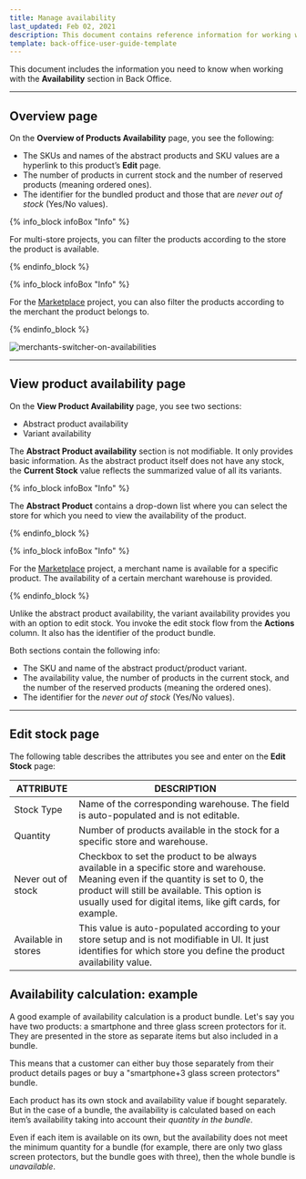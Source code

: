 ```yaml
---
title: Manage availability
last_updated: Feb 02, 2021
description: This document contains reference information for working with the Availability section in Back Office.
template: back-office-user-guide-template
---
```


This document includes the information you need to know when working with the **Availability** section in Back Office.

---

## Overview page

On the **Overview of Products Availability** page, you see the following:

* The SKUs and names of the abstract products and SKU values are a hyperlink to this product’s **Edit** page.
* The number of products in current stock and the number of reserved products (meaning ordered ones).
* The identifier for the bundled product and those that are *never out of stock* (Yes/No values).

{% info_block infoBox "Info" %}

For multi-store projects, you can filter the products according to the store the product is available.

{% endinfo_block %}

{% info_block infoBox "Info" %}

For the [Marketplace](/docs/about/all/spryker-marketplace/marketplace-concept.html) project, you can also filter the products according to the merchant the product belongs to.

{% endinfo_block %}

![merchants-switcher-on-availabilities](https://spryker.s3.eu-central-1.amazonaws.com/docs/User+Guides/Back+Office+User+Guides/Availability/availability-reference-information/merchants-switcher-on-availabilities.gif)

---

## View product availability page

On the **View Product Availability** page, you see two sections:

* Abstract product availability
* Variant availability

The **Abstract Product availability** section is not modifiable. It only provides basic information. As the abstract product itself does not have any stock, the **Current Stock** value reflects the summarized value of all its variants.


{% info_block infoBox "Info" %}

The **Abstract Product** contains a drop-down list where you can select the store for which you need to view the availability of the product.

{% endinfo_block %}

{% info_block infoBox "Info" %}

For the [Marketplace](/docs/about/all/spryker-marketplace/marketplace-concept.html) project, a merchant name is available for a specific product. The availability of a certain merchant warehouse is provided.

{% endinfo_block %}

Unlike the abstract product availability, the variant availability provides you with an option to edit stock. You invoke the edit stock flow from the **Actions** column. It also has the identifier of the product bundle.

Both sections contain the following info:

* The SKU and name of the abstract product/product variant.
* The availability value, the number of products in the current stock, and the number of the reserved products (meaning the ordered ones).
* The identifier for the *never out of stock* (Yes/No values).

---

## Edit stock page

The following table describes the attributes you see and enter on the **Edit Stock** page:

| ATTRIBUTE | DESCRIPTION |
|-|-|
| Stock Type | Name of the corresponding warehouse. The field is auto-populated and is not editable. |
| Quantity | Number of products available in the stock for a specific store and warehouse. |
| Never out of stock | Checkbox to set the product to be always available in a specific store and warehouse. Meaning even if the quantity is set to 0, the product will still be available. This option is usually used for digital items, like gift cards, for example. |
| Available in stores | This value is auto-populated according to your store setup and is not modifiable in UI. It just identifies for which store you define the product availability value. |

## Availability calculation: example

A good example of availability calculation is a product bundle.
Let's say you have two products: a smartphone and three glass screen protectors for it. They are presented in the store as separate items but also included in a bundle.

This means that a customer can either buy those separately from their product details pages or buy a "smartphone+3 glass screen protectors" bundle.

Each product has its own stock and availability value if bought separately.
But in the case of a bundle, the availability is calculated based on each item’s availability taking into account their *quantity in the bundle*.

Even if each item is available on its own, but the availability does not meet the minimum quantity for a bundle (for example, there are only two glass screen protectors, but the bundle goes with three), then the whole bundle is *unavailable*.
